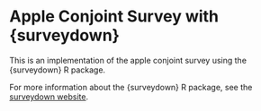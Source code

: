 # Apple Conjoint Survey with {surveydown}
 This is an implementation of the apple conjoint survey using the {surveydown} R package.
 
 For more information about the {surveydown} R package, see the [surveydown website](https://jhelvy.github.io/surveydown/index.html).
